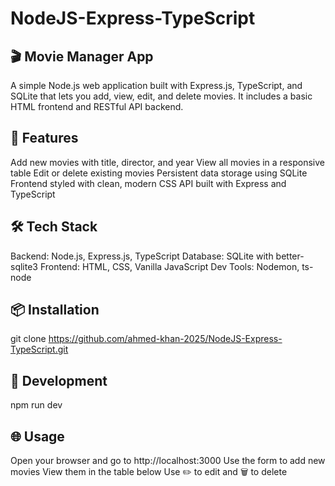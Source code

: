 # NodeJS-Express-TypeScript
## 🎬 Movie Manager App
 A simple Node.js web application built with Express.js, TypeScript, and SQLite that lets you add, view, edit, and delete movies. It includes a basic HTML frontend and RESTful API backend.
 ## 🚀 Features
 Add new movies with title, director, and year View all movies in a responsive table Edit or delete existing movies Persistent data storage using SQLite Frontend styled with clean, modern CSS API built with Express and TypeScript
 ## 🛠 Tech Stack
 Backend: Node.js, Express.js, TypeScript Database: SQLite with better-sqlite3 
 Frontend: HTML, CSS, Vanilla JavaScript 
 Dev Tools: Nodemon, ts-node
 ## 📦 Installation
 git clone https://github.com/ahmed-khan-2025/NodeJS-Express-TypeScript.git
 ## 🧪 Development
 npm run dev
 ## 🌐 Usage
 Open your browser and go to http://localhost:3000 Use the form to add new movies View them in the table below Use ✏️ to edit and 🗑️ to delete